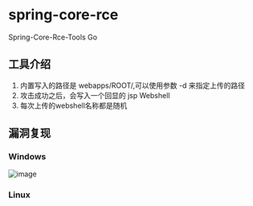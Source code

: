 # spring-core-rce
Spring-Core-Rce-Tools Go

##  工具介绍

1. 内置写入的路径是 webapps/ROOT/,可以使用参数 -d 来指定上传的路径
2. 攻击成功之后，会写入一个回显的 jsp Webshell
3. 每次上传的webshell名称都是随机

## 漏洞复现

### Windows 

![image](https://user-images.githubusercontent.com/44337217/163709793-716a2547-c929-4343-a09a-0de23ffb5b2e.png)

### Linux

